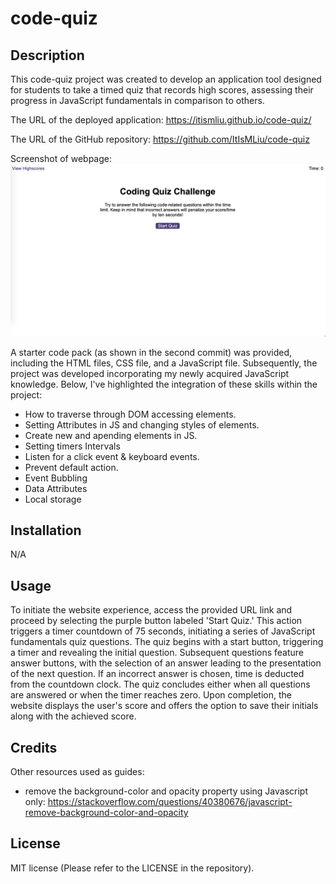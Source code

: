 # code-quiz

## Description 
This code-quiz project was created to develop an application tool designed for students to take a timed quiz that records high scores, assessing their progress in JavaScript fundamentals in comparison to others.

The URL of the deployed application: https://itismliu.github.io/code-quiz/

The URL of the GitHub repository: https://github.com/ItIsMLiu/code-quiz

Screenshot of webpage:
![alt text](./assets/images/screencapture1.png)

A starter code pack (as shown in the second commit) was provided, including the HTML files, CSS file, and a JavaScript file. Subsequently, the project was developed incorporating my newly acquired JavaScript knowledge. Below, I've highlighted the integration of these skills within the project:

- How to traverse through DOM accessing elements.
- Setting Attributes in JS and changing styles of elements.
- Create new and apending elements in JS.
- Setting timers Intervals
- Listen for a click event & keyboard events.
- Prevent default action.
- Event Bubbling
- Data Attributes
- Local storage

## Installation

N/A

## Usage 

To initiate the website experience, access the provided URL link and proceed by selecting the purple button labeled 'Start Quiz.' This action triggers a timer countdown of 75 seconds, initiating a series of JavaScript fundamentals quiz questions. The quiz begins with a start button, triggering a timer and revealing the initial question. Subsequent questions feature answer buttons, with the selection of an answer leading to the presentation of the next question. If an incorrect answer is chosen, time is deducted from the countdown clock. The quiz concludes either when all questions are answered or when the timer reaches zero. Upon completion, the website displays the user's score and offers the option to save their initials along with the achieved score.

## Credits

Other resources used as guides:
- remove the background-color and opacity property using Javascript only: https://stackoverflow.com/questions/40380676/javascript-remove-background-color-and-opacity

## License

MIT license (Please refer to the LICENSE in the repository).